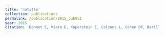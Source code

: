 ```yaml
---
title: 'notitle'
collection: publications
permalink: /publication/2015_pub051
year: 2015
citation: 'Bonnet E, Viara E, Kuperstein I, Calzone L, Cohen DP, Barillot E, Zinovyev A. NaviCell Web Service for network-based data visualization. <i>Nucleic Acids Res.</i> 2015 May 9. pii: gkv450. [Epub ahead of print]'
---
```

